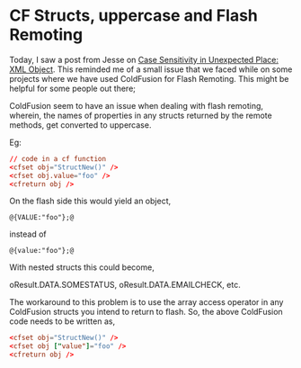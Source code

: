 # CF Structs, uppercase and Flash Remoting

Today, I saw a post from Jesse on <a href="http://www.jessewarden.com/archives/2004/11/case_sensitivit.html" title="Case Sensitivity in Unexpected Place: XML Object">Case Sensitivity in Unexpected Place: XML Object</a>. This reminded me of a small issue that we faced while on some projects where we have used ColdFusion for Flash Remoting. This might  be helpful for some people out there;

ColdFusion seem to have an issue when dealing with flash remoting, wherein, the names of properties in any structs returned by the remote methods, get converted to uppercase.

Eg:

```cf
// code in a cf function
<cfset obj="StructNew()" />
<cfset obj.value="foo" />
<cfreturn obj />
```

On the flash side this would yield an object,

`@{VALUE:"foo"};@`

instead of

`@{value:"foo"};@`

With nested structs this could become, 

oResult.DATA.SOMESTATUS,
oResult.DATA.EMAILCHECK, etc.

The workaround to this problem is to use the array access operator in any ColdFusion structs you intend to return to flash. So, the above ColdFusion code needs to be written as,

```cf
<cfset obj="StructNew()" />
<cfset obj ["value"]="foo" />
<cfreturn obj />
```